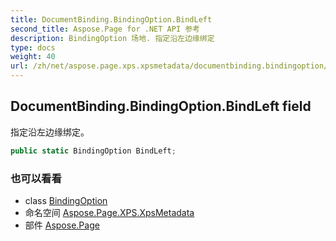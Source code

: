 ```yaml
---
title: DocumentBinding.BindingOption.BindLeft
second_title: Aspose.Page for .NET API 参考
description: BindingOption 场地. 指定沿左边缘绑定
type: docs
weight: 40
url: /zh/net/aspose.page.xps.xpsmetadata/documentbinding.bindingoption/bindleft/
---
```

## DocumentBinding.BindingOption.BindLeft field

指定沿左边缘绑定。

```csharp
public static BindingOption BindLeft;
```

### 也可以看看

* class [BindingOption](../)
* 命名空间 [Aspose.Page.XPS.XpsMetadata](../../documentbinding.bindingoption/)
* 部件 [Aspose.Page](../../../)



